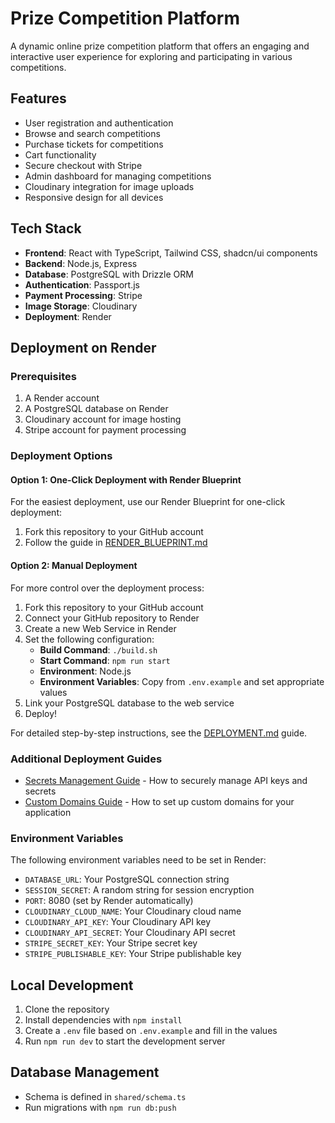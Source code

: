 # Prize Competition Platform

A dynamic online prize competition platform that offers an engaging and interactive user experience for exploring and participating in various competitions.

## Features

- User registration and authentication
- Browse and search competitions
- Purchase tickets for competitions
- Cart functionality
- Secure checkout with Stripe
- Admin dashboard for managing competitions
- Cloudinary integration for image uploads
- Responsive design for all devices

## Tech Stack

- **Frontend**: React with TypeScript, Tailwind CSS, shadcn/ui components
- **Backend**: Node.js, Express
- **Database**: PostgreSQL with Drizzle ORM
- **Authentication**: Passport.js
- **Payment Processing**: Stripe
- **Image Storage**: Cloudinary
- **Deployment**: Render

## Deployment on Render

### Prerequisites

1. A Render account
2. A PostgreSQL database on Render
3. Cloudinary account for image hosting
4. Stripe account for payment processing

### Deployment Options

#### Option 1: One-Click Deployment with Render Blueprint

For the easiest deployment, use our Render Blueprint for one-click deployment:

1. Fork this repository to your GitHub account
2. Follow the guide in [RENDER_BLUEPRINT.md](docs/RENDER_BLUEPRINT.md)

#### Option 2: Manual Deployment

For more control over the deployment process:

1. Fork this repository to your GitHub account
2. Connect your GitHub repository to Render
3. Create a new Web Service in Render
4. Set the following configuration:
   - **Build Command**: `./build.sh`
   - **Start Command**: `npm run start`
   - **Environment**: Node.js
   - **Environment Variables**: Copy from `.env.example` and set appropriate values
5. Link your PostgreSQL database to the web service
6. Deploy!

For detailed step-by-step instructions, see the [DEPLOYMENT.md](DEPLOYMENT.md) guide.

### Additional Deployment Guides

- [Secrets Management Guide](docs/SECRETS_MANAGEMENT.md) - How to securely manage API keys and secrets
- [Custom Domains Guide](docs/CUSTOM_DOMAINS.md) - How to set up custom domains for your application

### Environment Variables

The following environment variables need to be set in Render:

- `DATABASE_URL`: Your PostgreSQL connection string
- `SESSION_SECRET`: A random string for session encryption
- `PORT`: 8080 (set by Render automatically)
- `CLOUDINARY_CLOUD_NAME`: Your Cloudinary cloud name
- `CLOUDINARY_API_KEY`: Your Cloudinary API key
- `CLOUDINARY_API_SECRET`: Your Cloudinary API secret
- `STRIPE_SECRET_KEY`: Your Stripe secret key
- `STRIPE_PUBLISHABLE_KEY`: Your Stripe publishable key

## Local Development

1. Clone the repository
2. Install dependencies with `npm install`
3. Create a `.env` file based on `.env.example` and fill in the values
4. Run `npm run dev` to start the development server

## Database Management

- Schema is defined in `shared/schema.ts`
- Run migrations with `npm run db:push`